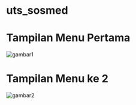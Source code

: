 # uts_sosmed
# Tampilan Menu Pertama
![gambar1](https://user-images.githubusercontent.com/102014549/164789554-b922558e-5d58-430f-9156-7417e11d8a6f.PNG)
# Tampilan Menu ke 2
![gambar2](https://user-images.githubusercontent.com/102014549/164789928-59c9ff9e-14d7-499f-8b25-21149ddb3875.PNG)


